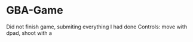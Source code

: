 # GBA-Game
Did not finish game, submiting everything I had done
Controls: move with dpad, shoot with a
